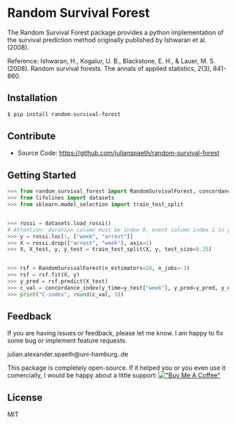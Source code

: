 # Random Survival Forest


The Random Survival Forest package provides a python implementation of the survival prediction method originally published by Ishwaran et al. (2008).

Reference: 
Ishwaran, H., Kogalur, U. B., Blackstone, E. H., & Lauer, M. S. (2008). 
Random survival forests. 
The annals of applied statistics, 2(3), 841-860.

## Installation
```sh
$ pip install random-survival-forest
```

## Contribute

- Source Code: https://github.com/julianspaeth/random-survival-forest

## Getting Started

```python
>>> from random_survival_forest import RandomSurvivalForest, concordance_index
>>> from lifelines import datasets
>>> from sklearn.model_selection import train_test_split


>>> rossi = datasets.load_rossi()
# Attention: duration column must be index 0, event column index 1 in y
>>> y = rossi.loc[:, ["week", "arrest"]]
>>> X = rossi.drop(["arrest", "week"], axis=1)
>>> X, X_test, y, y_test = train_test_split(X, y, test_size=0.25)


>>> rsf = RandomSurvivalForest(n_estimators=20, n_jobs=-1)
>>> rsf = rsf.fit(X, y)
>>> y_pred = rsf.predict(X_test)
>>> c_val = concordance_index(y_time=y_test["week"], y_pred=y_pred, y_event=y_test["arrest"])
>>> print("C-index", round(c_val, 3))
```

## Feedback

If you are having issues or feedback, please let me know. I am happy to fix some bug or implement feature requests.

julian.alexander.spaeth@uni-hamburg..de

This package is completely open-source. If it helped you or you even use it comercially, I would be happy about a little support:
[!["Buy Me A Coffee"](https://www.buymeacoffee.com/assets/img/custom_images/orange_img.png)](https://www.buymeacoffee.com/julianspaeth)

## License
MIT


